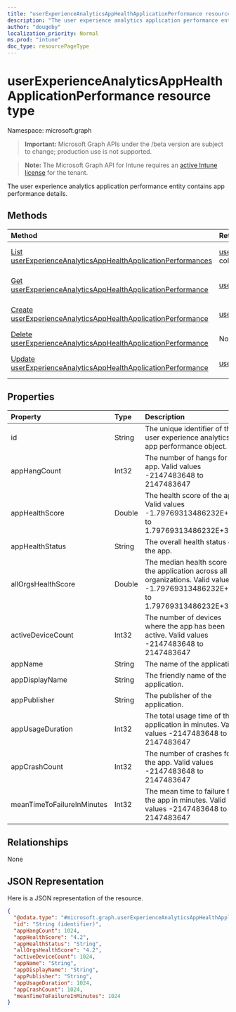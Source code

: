 ```yaml
---
title: "userExperienceAnalyticsAppHealthApplicationPerformance resource type"
description: "The user experience analytics application performance entity contains app performance details."
author: "dougeby"
localization_priority: Normal
ms.prod: "intune"
doc_type: resourcePageType
---
```


# userExperienceAnalyticsAppHealthApplicationPerformance resource type

Namespace: microsoft.graph

> **Important:** Microsoft Graph APIs under the /beta version are subject to change; production use is not supported.

> **Note:** The Microsoft Graph API for Intune requires an [active Intune license](https://go.microsoft.com/fwlink/?linkid=839381) for the tenant.

The user experience analytics application performance entity contains app performance details.

## Methods
|Method|Return Type|Description|
|:---|:---|:---|
|[List userExperienceAnalyticsAppHealthApplicationPerformances](../api/intune-devices-userexperienceanalyticsapphealthapplicationperformance-list.md)|[userExperienceAnalyticsAppHealthApplicationPerformance](../resources/intune-devices-userexperienceanalyticsapphealthapplicationperformance.md) collection|List properties and relationships of the [userExperienceAnalyticsAppHealthApplicationPerformance](../resources/intune-devices-userexperienceanalyticsapphealthapplicationperformance.md) objects.|
|[Get userExperienceAnalyticsAppHealthApplicationPerformance](../api/intune-devices-userexperienceanalyticsapphealthapplicationperformance-get.md)|[userExperienceAnalyticsAppHealthApplicationPerformance](../resources/intune-devices-userexperienceanalyticsapphealthapplicationperformance.md)|Read properties and relationships of the [userExperienceAnalyticsAppHealthApplicationPerformance](../resources/intune-devices-userexperienceanalyticsapphealthapplicationperformance.md) object.|
|[Create userExperienceAnalyticsAppHealthApplicationPerformance](../api/intune-devices-userexperienceanalyticsapphealthapplicationperformance-create.md)|[userExperienceAnalyticsAppHealthApplicationPerformance](../resources/intune-devices-userexperienceanalyticsapphealthapplicationperformance.md)|Create a new [userExperienceAnalyticsAppHealthApplicationPerformance](../resources/intune-devices-userexperienceanalyticsapphealthapplicationperformance.md) object.|
|[Delete userExperienceAnalyticsAppHealthApplicationPerformance](../api/intune-devices-userexperienceanalyticsapphealthapplicationperformance-delete.md)|None|Deletes a [userExperienceAnalyticsAppHealthApplicationPerformance](../resources/intune-devices-userexperienceanalyticsapphealthapplicationperformance.md).|
|[Update userExperienceAnalyticsAppHealthApplicationPerformance](../api/intune-devices-userexperienceanalyticsapphealthapplicationperformance-update.md)|[userExperienceAnalyticsAppHealthApplicationPerformance](../resources/intune-devices-userexperienceanalyticsapphealthapplicationperformance.md)|Update the properties of a [userExperienceAnalyticsAppHealthApplicationPerformance](../resources/intune-devices-userexperienceanalyticsapphealthapplicationperformance.md) object.|

## Properties
|Property|Type|Description|
|:---|:---|:---|
|id|String|The unique identifier of the user experience analytics app performance object.|
|appHangCount|Int32|The number of hangs for the app. Valid values -2147483648 to 2147483647|
|appHealthScore|Double|The health score of the app. Valid values -1.79769313486232E+308 to 1.79769313486232E+308|
|appHealthStatus|String|The overall health status of the app.|
|allOrgsHealthScore|Double|The median health score of the application across all organizations. Valid values -1.79769313486232E+308 to 1.79769313486232E+308|
|activeDeviceCount|Int32|The number of devices where the app has been active. Valid values -2147483648 to 2147483647|
|appName|String|The name of the application.|
|appDisplayName|String|The friendly name of the application.|
|appPublisher|String|The publisher of the application.|
|appUsageDuration|Int32|The total usage time of the application in minutes. Valid values -2147483648 to 2147483647|
|appCrashCount|Int32|The number of crashes for the app. Valid values -2147483648 to 2147483647|
|meanTimeToFailureInMinutes|Int32|The mean time to failure for the app in minutes. Valid values -2147483648 to 2147483647|

## Relationships
None

## JSON Representation
Here is a JSON representation of the resource.
<!-- {
  "blockType": "resource",
  "keyProperty": "id",
  "@odata.type": "microsoft.graph.userExperienceAnalyticsAppHealthApplicationPerformance"
}
-->
``` json
{
  "@odata.type": "#microsoft.graph.userExperienceAnalyticsAppHealthApplicationPerformance",
  "id": "String (identifier)",
  "appHangCount": 1024,
  "appHealthScore": "4.2",
  "appHealthStatus": "String",
  "allOrgsHealthScore": "4.2",
  "activeDeviceCount": 1024,
  "appName": "String",
  "appDisplayName": "String",
  "appPublisher": "String",
  "appUsageDuration": 1024,
  "appCrashCount": 1024,
  "meanTimeToFailureInMinutes": 1024
}
```






